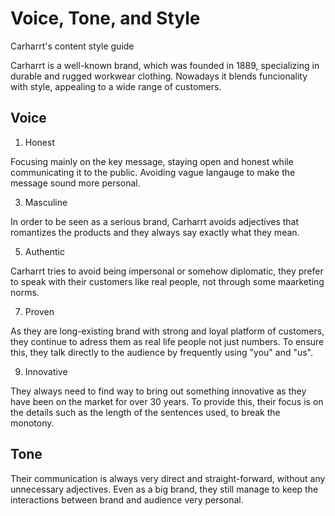 # Voice, Tone, and Style

Carharrt's content style guide 

Carharrt is a well-known brand, which was founded in 1889, specializing in durable and rugged workwear clothing. Nowadays it blends funcionality with style, appealing to a wide range of customers. 

## Voice

1. Honest
   
Focusing mainly on the key message, staying open and honest while communicating it to the public. Avoiding vague langauge to make the message sound more personal. 

3. Masculine
   
In order to be seen as a serious brand, Carharrt avoids adjectives that romantizes the products and they always say exactly what they mean. 

5. Authentic
   
Carharrt tries to avoid being impersonal or somehow diplomatic, they prefer to speak with their customers like real people, not through some maarketing norms. 

7. Proven
   
As they are long-existing brand with strong and loyal platform of customers, they continue to adress them as real life people not just numbers. To ensure this, they talk directly to the audience by frequently using "you" and "us". 

9. Innovative
    
They always need to find way to bring out something innovative as they have been on the market for over 30 years. To provide this, their focus is on the details such as the length of the sentences used, to break the monotony. 


## Tone

Their communication is always very direct and straight-forward, without any unnecessary adjectives. Even as a big brand, they still manage to keep the interactions between brand and audience very personal. 
